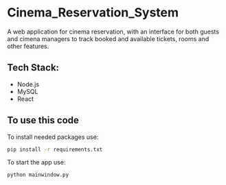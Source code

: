 # Cinema_Reservation_System

A web application for cinema reservation, with an interface for both guests and cimena managers to track booked and available tickets, rooms and other features.

## Tech Stack:
- Node.js
- MySQL
- React

## To use this code

To install needed packages use:
```sh
pip install -r requirements.txt
```
To start the app use:
```sh
python mainwindow.py
```
